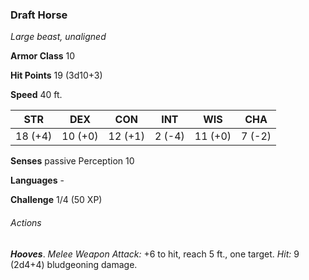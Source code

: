 ### Draft Horse

*Large beast, unaligned*

**Armor Class** 10

**Hit Points** 19 (3d10+3)

**Speed** 40 ft.

| STR      | DEX      | CON      | INT      | WIS      | CHA      |
|:--------:|:--------:|:--------:|:--------:|:--------:|:--------:|
| 18 (+4)  | 10 (+0)  | 12 (+1)  | 2 (-4)   | 11 (+0)  | 7 (-2)   |

**Senses** passive Perception 10

**Languages** -

**Challenge** 1/4 (50 XP)

###### Actions

***Hooves***. *Melee Weapon Attack:* +6 to hit, reach 5 ft., one target. *Hit:* 9 (2d4+4) bludgeoning damage.